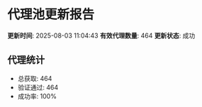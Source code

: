 # 代理池更新报告

**更新时间**: 2025-08-03 11:04:43
**有效代理数量**: 464
**更新状态**:  成功

## 代理统计
- 总获取: 464
- 验证通过: 464
- 成功率: 100%
